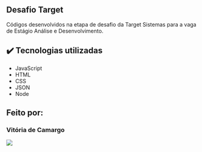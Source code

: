 ## Desafio Target

Códigos desenvolvidos na etapa de desafio da Target Sistemas para a vaga de Estágio Análise e Desenvolvimento.

## ✔️ Tecnologias utilizadas

- JavaScript
- HTML
- CSS
- JSON
- Node

## Feito por:

### Vitória de Camargo

  <p>
  <a href="https://www.linkedin.com/in/vpaesi/" target="_blank"><img loading="lazy" src="https://img.shields.io/badge/-LinkedIn-%230077B5?style=for-the-badge&logo=linkedin&logoColor=white" target="_blank"></a>   
</p>
